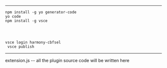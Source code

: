 

------------------------
```
npm install -g yo generator-code
yo code
npm install -g vsce




vsce login harmony-cbfsel
 vsce publish
```
------------------------


extension.js -- all the plugin source code will be written here

